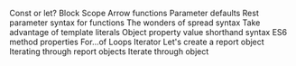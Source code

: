 Const or let?
Block Scope
Arrow functions
Parameter defaults
Rest parameter syntax for functions
The wonders of spread syntax
Take advantage of template literals
Object property value shorthand syntax
ES6 method properties
For...of Loops
Iterator
Let's create a report object
Iterating through report objects
Iterate through object
